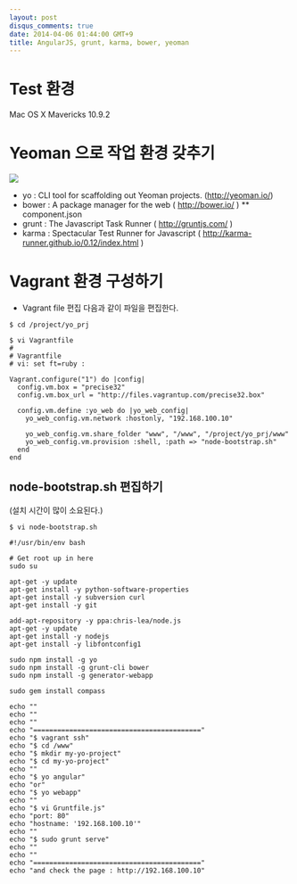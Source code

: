 ```yaml
---
layout: post
disqus_comments: true
date: 2014-04-06 01:44:00 GMT+9
title: AngularJS, grunt, karma, bower, yeoman
---
```

# Test 환경
Mac OS X Mavericks 10.9.2 

# Yeoman 으로 작업 환경 갖추기
![](http://bwahn.github.io/images/yo-bower-grunt.png)

* yo : CLI tool for scaffolding out Yeoman projects. (http://yeoman.io/)
* bower : A package manager for the web ( http://bower.io/ )
** component.json
* grunt : The Javascript Task Runner ( http://gruntjs.com/ )
* karma : Spectacular Test Runner for Javascript ( http://karma-runner.github.io/0.12/index.html )

# Vagrant 환경 구성하기 

* Vagrant file 편집
다음과 같이 파일을 편집한다. 

```
$ cd /project/yo_prj

$ vi Vagrantfile
#
# Vagrantfile
# vi: set ft=ruby :

Vagrant.configure("1") do |config|
  config.vm.box = "precise32"
  config.vm.box_url = "http://files.vagrantup.com/precise32.box"

  config.vm.define :yo_web do |yo_web_config|
    yo_web_config.vm.network :hostonly, "192.168.100.10"

    yo_web_config.vm.share_folder "www", "/www", "/project/yo_prj/www"
    yo_web_config.vm.provision :shell, :path => "node-bootstrap.sh"
  end
end
```

## node-bootstrap.sh 편집하기 
(설치 시간이 많이 소요된다.)

```
$ vi node-bootstrap.sh

#!/usr/bin/env bash

# Get root up in here
sudo su

apt-get -y update
apt-get install -y python-software-properties
apt-get install -y subversion curl
apt-get install -y git

add-apt-repository -y ppa:chris-lea/node.js
apt-get -y update
apt-get install -y nodejs
apt-get install -y libfontconfig1

sudo npm install -g yo
sudo npm install -g grunt-cli bower
sudo npm install -g generator-webapp

sudo gem install compass

echo ""
echo ""
echo ""
echo "=========================================="
echo "$ vagrant ssh"
echo "$ cd /www"
echo "$ mkdir my-yo-project"
echo "$ cd my-yo-project"
echo ""
echo "$ yo angular"
echo "or"
echo "$ yo webapp"
echo ""
echo "$ vi Gruntfile.js"
echo "port: 80"
echo "hostname: '192.168.100.10'"
echo ""
echo "$ sudo grunt serve"
echo ""
echo ""
echo "=========================================="
echo "and check the page : http://192.168.100.10"

```

## 
